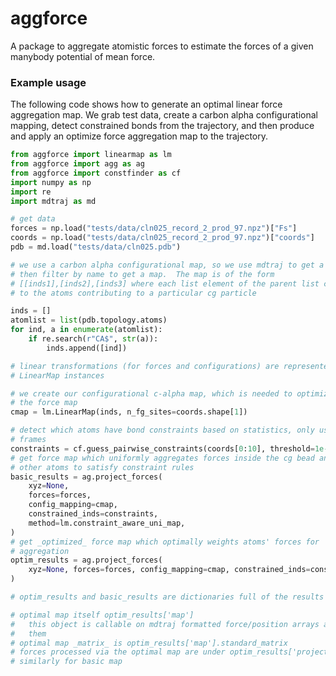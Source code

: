 # aggforce

A package to aggregate atomistic forces to estimate the forces of a given
manybody potential of mean force. 

### Example usage

The following code shows how to generate an optimal linear force aggregation
map. We grab test data, create a carbon alpha configurational mapping, detect
constrained bonds from the trajectory, and then produce and apply an optimize
force aggregation map to the trajectory.

```python
from aggforce import linearmap as lm
from aggforce import agg as ag
from aggforce import constfinder as cf
import numpy as np
import re
import mdtraj as md

# get data
forces = np.load("tests/data/cln025_record_2_prod_97.npz")["Fs"]
coords = np.load("tests/data/cln025_record_2_prod_97.npz")["coords"]
pdb = md.load("tests/data/cln025.pdb")

# we use a carbon alpha configurational map, so we use mdtraj to get a topology an
# then filter by name to get a map.  The map is of the form
# [[inds1],[inds2],[inds3] where each list element of the parent list corresponds
# to the atoms contributing to a particular cg particle

inds = []
atomlist = list(pdb.topology.atoms)
for ind, a in enumerate(atomlist):
    if re.search(r"CA$", str(a)):
        inds.append([ind])

# linear transformations (for forces and configurations) are represented by 
# LinearMap instances

# we create our configurational c-alpha map, which is needed to optimize
# the force map
cmap = lm.LinearMap(inds, n_fg_sites=coords.shape[1])

# detect which atoms have bond constraints based on statistics, only use 10
# frames
constraints = cf.guess_pairwise_constraints(coords[0:10], threshold=1e-3)
# get force map which uniformly aggregates forces inside the cg bead and adds
# other atoms to satisfy constraint rules
basic_results = ag.project_forces(
    xyz=None,
    forces=forces,
    config_mapping=cmap,
    constrained_inds=constraints,
    method=lm.constraint_aware_uni_map,
)
# get _optimized_ force map which optimally weights atoms' forces for
# aggregation
optim_results = ag.project_forces(
    xyz=None, forces=forces, config_mapping=cmap, constrained_inds=constraints
)

# optim_results and basic_results are dictionaries full of the results

# optimal map itself optim_results['map']
#   this object is callable on mdtraj formatted force/position arrays and maps
#   them
# optimal map _matrix_ is optim_results['map'].standard_matrix
# forces processed via the optimal map are under optim_results['project_forces']
# similarly for basic map
```
